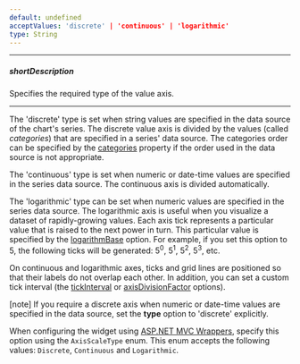 ```yaml
---
default: undefined
acceptValues: 'discrete' | 'continuous' | 'logarithmic'
type: String
---
```

---
##### shortDescription
Specifies the required type of the value axis.

---
The 'discrete' type is set when string values are specified in the data source of the chart's series. The discrete value axis is divided by the values (called _categories_) that are specified in a series' data source. The categories order can be specified by the [categories](/api-reference/20%20Data%20Visualization%20Widgets/dxPolarChart/1%20Configuration/valueAxis/categories.md '/Documentation/ApiReference/Data_Visualization_Widgets/dxPolarChart/Configuration/valueAxis/#categories') property if the order used in the data source is not appropriate.

The 'continuous' type is set when numeric or date-time values are specified in the series data source. The continuous axis is divided automatically.

The 'logarithmic' type can be set when numeric values are specified in the series data source. The logarithmic axis is useful when you visualize a dataset of rapidly-growing values. Each axis tick represents a particular value that is raised to the next power in turn. This particular value is specified by the [logarithmBase](/api-reference/20%20Data%20Visualization%20Widgets/dxPolarChart/1%20Configuration/argumentAxis/logarithmBase.md '/Documentation/ApiReference/Data_Visualization_Widgets/dxPolarChart/Configuration/argumentAxis/#logarithmBase') option. For example, if you set this option to 5, the following ticks will be generated: 5<sup>0</sup>, 5<sup>1</sup>, 5<sup>2</sup>, 5<sup>3</sup>, etc.

On continuous and logarithmic axes, ticks and grid lines are positioned so that their labels do not overlap each other. In addition, you can set a custom tick interval (the [tickInterval](/api-reference/20%20Data%20Visualization%20Widgets/dxPolarChart/1%20Configuration/valueAxis/tickInterval '/Documentation/ApiReference/Data_Visualization_Widgets/dxPolarChart/Configuration/valueAxis/tickInterval/') or [axisDivisionFactor](/api-reference/20%20Data%20Visualization%20Widgets/dxPolarChart/1%20Configuration/valueAxis/axisDivisionFactor.md '/Documentation/ApiReference/Data_Visualization_Widgets/dxPolarChart/Configuration/valueAxis/#axisDivisionFactor') options).

[note] If you require a discrete axis when numeric or date-time values are specified in the data source, set the **type** option to 'discrete' explicitly.

When configuring the widget using [ASP.NET MVC Wrappers](/concepts/35%20ASP.NET%20MVC%20Wrappers/20%20Fundamentals '/Documentation/Guide/ASP.NET_MVC_Wrappers/Fundamentals/'), specify this option using the `AxisScaleType` enum. This enum accepts the following values: `Discrete`, `Continuous` and `Logarithmic`.